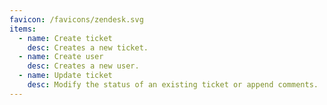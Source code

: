 ```yaml
---
favicon: /favicons/zendesk.svg
items:
  - name: Create ticket
    desc: Creates a new ticket.
  - name: Create user
    desc: Creates a new user.
  - name: Update ticket
    desc: Modify the status of an existing ticket or append comments.
---
```


<script setup>
  import CustomListing from '../../components/CustomListing.vue'
</script>

<CustomListing />
